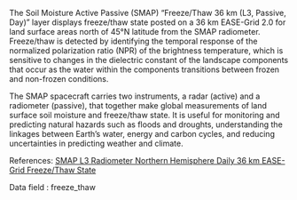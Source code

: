 The Soil Moisture Active Passive (SMAP) “Freeze/Thaw 36 km (L3, Passive, Day)” layer displays freeze/thaw state posted on a 36 km EASE-Grid 2.0 for land surface areas north of 45°N latitude from the SMAP radiometer. Freeze/thaw is detected by identifying the temporal response of the normalized polarization ratio (NPR) of the brightness temperature, which is sensitive to changes in the dielectric constant of the landscape components that occur as the water within the components transitions between frozen and non-frozen conditions.

The SMAP spacecraft carries two instruments, a radar (active) and a radiometer (passive), that together make global measurements of land surface soil moisture and freeze/thaw state. It is useful for monitoring and predicting natural hazards such as floods and droughts, understanding the linkages between Earth’s water, energy and carbon cycles, and reducing uncertainties in predicting weather and climate.

References: [SMAP L3 Radiometer Northern Hemisphere Daily 36 km EASE-Grid Freeze/Thaw State](http://nsidc.org/data/spl3ftp)

Data field : freeze_thaw
